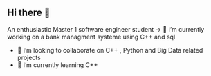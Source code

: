 ## Hi there 👋
An enthusiastic Master 1 software engineer student
-> 🔭 I’m currently working on a bank managment systeme using C++ and sql 
- 👯 I’m looking to collaborate on C++ , Python and Big Data related projects
- 🌱 I’m currently learning C++
  
<!--
**triuyen/triuyen** is a ✨ _special_ ✨ repository because its `README.md` (this file) appears on your GitHub profile.

Here are some ideas to get you started:


- 🤔 I’m looking for help with ...
- 💬 Ask me about ...
- 📫 How to reach me: triuyentang@gmail.com
- 😄 Pronouns: ...
- ⚡ Fun fact: ...
-->
